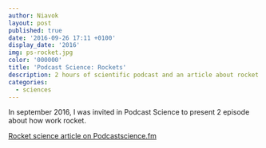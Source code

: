 ```yaml
---
author: Niavok
layout: post
published: true
date: '2016-09-26 17:11 +0100'
display_date: '2016'
img: ps-rocket.jpg
color: '000000'
title: 'Podcast Science: Rockets'
description: 2 hours of scientific podcast and an article about rocket science.
categories:
  - sciences
---
```

In september 2016, I was invited in Podcast Science to present 2 episode about how work rocket.

[Rocket science article on Podcastscience.fm](http://www.podcastscience.fm/dossiers/2016/09/26/rocket-science/)
